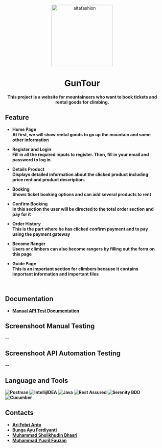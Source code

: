 <div align="center">
    <br>
        <img src="https://drive.google.com/uc?export=view&id=19Y3c2PUG9vg8bCsLh46otvuLjYw7CHJZ" alt="altafashion" width="200px"/>

# GunTour

<strong>This project is a website for mountaineers who want to book tickets and rental goods for climbing.<strong>

</div>

## Feature
- Home Page <br>
  At first, we will show rental goods to go up the mountain and some other information
  
- Register and Login <br>
  Fill in all the required inputs to register. Then, fill in your email and password to log in.

- Details Product <br>
  Displays detailed information about the clicked product including price rent and product description.

- Booking <br>
  Shows ticket booking options and can add several products to rent
  <br>
  
- Confirm Booking <br>
  In this section the user will be directed to the total order section and pay for it
  <br>
  
- Order History <br>
  This is the part where he has clicked confirm payment and to pay using the payment gateway
  <br>
  
- Become Ranger <br>
  Users or climbers can also become rangers by filling out the form on this page
  <br>

- Guide Page <br>
  This is an important section for climbers because it contains important information and important files
  <br>


<br>

## Documentation
- [Manual API Test Documentation](https://docs.google.com/spreadsheets/d/1ZLyXGyvMIhD8eY9TnLEyRrLV87XKUFvw03Rhn7xtT-I/edit#gid=1910183386)

## Screenshoot Manual Testing
--
## Screenshoot API Automation Testing
--

## Language and Tools
![Postman](https://img.shields.io/badge/Postman-FF6C37?style=for-the-badge&logo=postman&logoColor=white)
![IntellijIDEA](https://img.shields.io/badge/IntelliJIDEA-000000.svg?style=for-the-badge&logo=intellij-idea&logoColor=white)
![Java](https://img.shields.io/badge/java-%23ED8B00.svg?style=for-the-badge&logo=java&logoColor=white)
![Rest Assured](https://img.shields.io/badge/-rest%20assured-000000?style=for-the-badge&logoColor=black)
![Serenity BDD](https://img.shields.io/badge/-serenit%20ybdd-16a67a?style=for-the-badge&logoColor=black)
![Cucumber](https://img.shields.io/badge/-cucumber-4bc47b?style=for-the-badge&logoColor=black)

## Contacts

- [Ari Febri Anto](https://github.com/a-febri)
- [Bunga Ayu Ferdiyanti](https://github.com/bungaayu)
- [Muhammad Sholikhudin Bhasri](https://github.com/brahmasyahdan)
- [Muhammad Yusril Fauzan](https://github.com/yusril77)
